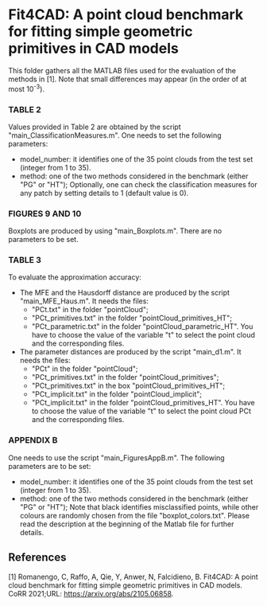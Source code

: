 # Fit4CAD: A point cloud benchmark for fitting simple geometric primitives in CAD models

This folder gathers all the MATLAB files used for the evaluation of the methods in [1]. Note that small differences may appear (in the order of at most 10<sup>-3</sup>).

### TABLE 2
Values provided in Table 2 are obtained by the script "main_ClassificationMeasures.m". One needs to set the following parameters:
* model_number: it identifies one of the 35 point clouds from the test set (integer from 1 to 35).
* method: one of the two methods considered in the benchmark (either "PG" or "HT"); 
Optionally, one can check the classification measures for any patch by setting details to 1 (default value is 0).

###  FIGURES 9 AND 10
Boxplots are produced by using "main_Boxplots.m". There are no parameters to be set.

### TABLE 3
To evaluate the approximation accuracy:
* The MFE and the Hausdorff distance are produced by the script "main_MFE_Haus.m". It needs the files: 
    - "PCt.txt" in the folder "pointCloud"; 
    - "PCt_primitives.txt" in the folder "pointCloud_primitives_HT"; 
    - "PCt_parametric.txt" in the folder "pointCloud_parametric_HT". 
    You have to choose the value of the variable "t" to select the point cloud and the corresponding files.
* The parameter distances are produced by the script "main_d1.m". It needs the files: 
    - "PCt" in the folder "pointCloud"; 
    - "PCt_primitives.txt" in the folder "pointCloud_primitives"; 
    - "PCt_primitives.txt" in the box "pointCloud_primitives_HT"; 
    - "PCt_implicit.txt" in the folder "pointCloud_implicit"; 
    - "PCt_implicit.txt" in the folder "pointCloud_primitives_HT". 
    You have to choose the value of the variable "t" to select the point cloud PCt and the corresponding files.

### APPENDIX B
One needs to use the script "main_FiguresAppB.m". The following parameters are to be set:
* model_number: it identifies one of the 35 point clouds from the test set (integer from 1 to 35).
* method: one of the two methods considered in the benchmark (either "PG" or "HT"); 
Note that black identifies misclassified points, while other colours are randomly chosen from the file "boxplot_colors.txt". Please read the description at the beginning of the Matlab file for further details.


## References

[1] Romanengo, C, Raffo, A, Qie, Y, Anwer, N, Falcidieno, B. Fit4CAD: A point cloud benchmark for fitting simple geometric primitives in CAD models. CoRR 2021;URL: https://arxiv.org/abs/2105.06858.

